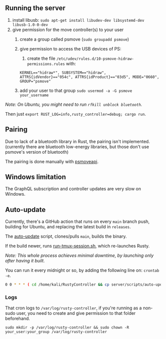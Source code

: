 ## Running the server

1. install libusb: `sudo apt-get install libudev-dev libsystemd-dev libusb-1.0-0-dev`
2. give permission for the move controller(s) to your user
    1. create a group called psmove (`sudo groupadd psmove`)
    2. give permission to access the USB devices of PS:
       1. create the file
       `/etc/udev/rules.d/10-psmove-hidraw-permissions.rules` with:
        
        `KERNEL=="hidraw*", SUBSYSTEM=="hidraw", ATTRS{idVendor}=="054c", ATTRS{idProduct}=="03d5", MODE="0660", GROUP="psmove"`
    3. add your user to that group `sudo usermod -a -G psmove your_username`

*Note: On Ubuntu, you might need to run `rfkill unblock bluetooth`.*

Then just `export RUST_LOG=info,rusty_controller=debug; cargo run`.

## Pairing

Due to lack of a bluetooth library in Rust, the pairing isn't implemented. (currently there are bluetooth low-energy
libraries, but those don't use psmove's version of bluetooth)

The pairing is done manually with [psmoveapi](https://github.com/thp/psmoveapi).

## Windows limitation

The GraphQL subscription and controller updates are very slow on Windows.

## Auto-update

Currently, there's a GitHub action that runs on every `main` branch push, building for Ubuntu, and replacing the latest
build in `releases`.

The [auto-update](scripts/auto-update.sh) script, clones/pulls `main`, builds the binary.

If the build newer, runs [run-tmux-session.sh](scripts/run-tmux-session.sh), which re-launches Rusty.

_Note: This whole process achieves minimal downtime, by launching only after having it built._

You can run it every midnight or so, by adding the following line on: `crontab -e`.

```bash
0 0 * * * ( cd /home/kali/RustyController && cp server/scripts/auto-update.sh /tmp/rusty-auto-update.sh && bash /tmp/rusty-auto-update.sh >> /var/log/rusty-controller/auto_update.log 2>&1 )
```

### Logs

That cron logs to `/var/log/rusty-controller`, if you're running as a non-sudo user, you need to create and give
permission to that folder
beforehand.

`sudo mkdir -p /var/log/rusty-controller && sudo chown -R your_user:your_group /var/log/rusty-controller`
